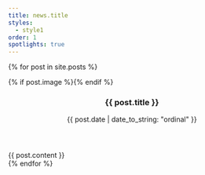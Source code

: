 ```yaml
---
title: news.title
styles:
  - style1
order: 1
spotlights: true
---
```


{% for post in site.posts %}
<section>
    {% if post.image %}<a {% if post.image_link %}href="{{ post.image_link }}"{% endif %} class="image"><img src="assets/img/{{ post.image }}" alt="" data-position="center center" /></a>{% endif %}
    <div class="content">
        <div class="inner">
            <header>
            <h3>{{ post.title }}</h3>
            <p>{{ post.date | date_to_string: "ordinal" }}</p>
            </header>
            {{ post.content }}
        </div>
    </div>
</section>
{% endfor %}
